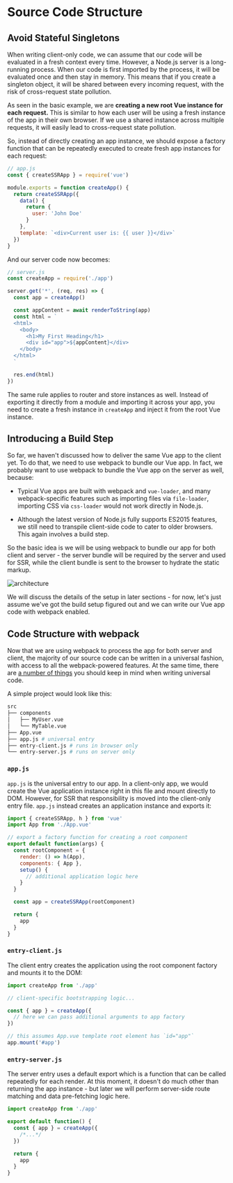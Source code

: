 # Source Code Structure

## Avoid Stateful Singletons

When writing client-only code, we can assume that our code will be evaluated in a fresh context every time. However, a Node.js server is a long-running process. When our code is first imported by the process, it will be evaluated once and then stay in memory. This means that if you create a singleton object, it will be shared between every incoming request, with the risk of cross-request state pollution.

As seen in the basic example, we are **creating a new root Vue instance for each request.** This is similar to how each user will be using a fresh instance of the app in their own browser. If we use a shared instance across multiple requests, it will easily lead to cross-request state pollution.

So, instead of directly creating an app instance, we should expose a factory function that can be repeatedly executed to create fresh app instances for each request:

```js
// app.js
const { createSSRApp } = require('vue')

module.exports = function createApp() {
  return createSSRApp({
    data() {
      return {
        user: 'John Doe'
      }
    },
    template: `<div>Current user is: {{ user }}</div>`
  })
}
```

And our server code now becomes:

```js
// server.js
const createApp = require('./app')

server.get('*', (req, res) => {
  const app = createApp()

  const appContent = await renderToString(app)
  const html = `
  <html>
    <body>
      <h1>My First Heading</h1>
      <div id="app">${appContent}</div>
    </body>
  </html>
  `

  res.end(html)
})
```

The same rule applies to router and store instances as well. Instead of exporting it directly from a module and importing it across your app, you need to create a fresh instance in `createApp` and inject it from the root Vue instance.

## Introducing a Build Step

So far, we haven't discussed how to deliver the same Vue app to the client yet. To do that, we need to use webpack to bundle our Vue app. In fact, we probably want to use webpack to bundle the Vue app on the server as well, because:

- Typical Vue apps are built with webpack and `vue-loader`, and many webpack-specific features such as importing files via `file-loader`, importing CSS via `css-loader` would not work directly in Node.js.

- Although the latest version of Node.js fully supports ES2015 features, we still need to transpile client-side code to cater to older browsers. This again involves a build step.

So the basic idea is we will be using webpack to bundle our app for both client and server - the server bundle will be required by the server and used for SSR, while the client bundle is sent to the browser to hydrate the static markup.

![architecture](https://cloud.githubusercontent.com/assets/499550/17607895/786a415a-5fee-11e6-9c11-45a2cfdf085c.png)

We will discuss the details of the setup in later sections - for now, let's just assume we've got the build setup figured out and we can write our Vue app code with webpack enabled.

## Code Structure with webpack

Now that we are using webpack to process the app for both server and client, the majority of our source code can be written in a universal fashion, with access to all the webpack-powered features. At the same time, there are [a number of things](./universal.md) you should keep in mind when writing universal code.

A simple project would look like this:

```bash
src
├── components
│   ├── MyUser.vue
│   └── MyTable.vue
├── App.vue
├── app.js # universal entry
├── entry-client.js # runs in browser only
└── entry-server.js # runs on server only
```

### `app.js`

`app.js` is the universal entry to our app. In a client-only app, we would create the Vue application instance right in this file and mount directly to DOM. However, for SSR that responsibility is moved into the client-only entry file. `app.js` instead creates an application instance and exports it:

```js
import { createSSRApp, h } from 'vue'
import App from './App.vue'

// export a factory function for creating a root component
export default function(args) {
  const rootComponent = {
    render: () => h(App),
    components: { App },
    setup() {
      // additional application logic here
    }
  }

  const app = createSSRApp(rootComponent)

  return {
    app
  }
}
```

### `entry-client.js`

The client entry creates the application using the root component factory and mounts it to the DOM:

```js
import createApp from './app'

// client-specific bootstrapping logic...

const { app } = createApp({
  // here we can pass additional arguments to app factory
})

// this assumes App.vue template root element has `id="app"`
app.mount('#app')
```

### `entry-server.js`

The server entry uses a default export which is a function that can be called repeatedly for each render. At this moment, it doesn't do much other than returning the app instance - but later we will perform server-side route matching and data pre-fetching logic here.

```js
import createApp from './app'

export default function() {
  const { app } = createApp({
    /*...*/
  })

  return {
    app
  }
}
```
